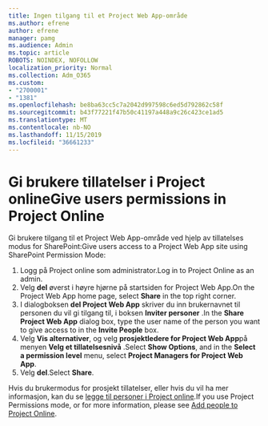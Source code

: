 ```yaml
---
title: Ingen tilgang til et Project Web App-område
ms.author: efrene
author: efrene
manager: pamg
ms.audience: Admin
ms.topic: article
ROBOTS: NOINDEX, NOFOLLOW
localization_priority: Normal
ms.collection: Adm_O365
ms.custom:
- "2700001"
- "1381"
ms.openlocfilehash: be8ba63cc5c7a2042d997598c6ed5d792862c58f
ms.sourcegitcommit: b43f77221f47b50c41197a448a9c26c423ce1ad5
ms.translationtype: MT
ms.contentlocale: nb-NO
ms.lasthandoff: 11/15/2019
ms.locfileid: "36661233"
---
```

# <a name="give-users-permissions-in-project-online"></a><span data-ttu-id="e097b-102">Gi brukere tillatelser i Project online</span><span class="sxs-lookup"><span data-stu-id="e097b-102">Give users permissions in Project Online</span></span>

<span data-ttu-id="e097b-103">Gi brukere tilgang til et Project Web App-område ved hjelp av tillatelses modus for SharePoint:</span><span class="sxs-lookup"><span data-stu-id="e097b-103">Give users access to a Project Web App site using SharePoint Permission Mode:</span></span>

1. <span data-ttu-id="e097b-104">Logg på Project online som administrator.</span><span class="sxs-lookup"><span data-stu-id="e097b-104">Log in to Project Online as an admin.</span></span>
2. <span data-ttu-id="e097b-105">Velg **del** øverst i høyre hjørne på startsiden for Project Web App.</span><span class="sxs-lookup"><span data-stu-id="e097b-105">On the Project Web App home page, select **Share** in the top right corner.</span></span>
3. <span data-ttu-id="e097b-106">I dialogboksen **del Project Web App** skriver du inn brukernavnet til personen du vil gi tilgang til, i boksen **Inviter personer** .</span><span class="sxs-lookup"><span data-stu-id="e097b-106">In the **Share Project Web App** dialog box, type the user name of the person you want to give access to in the **Invite People** box.</span></span>
4. <span data-ttu-id="e097b-107">Velg **Vis alternativer**, og velg **prosjektledere for Project Web App**på menyen **Velg et tillatelsesnivå** .</span><span class="sxs-lookup"><span data-stu-id="e097b-107">Select **Show Options**, and in the **Select a permission level** menu, select **Project Managers for Project Web App**.</span></span>
5. <span data-ttu-id="e097b-108">Velg **del**.</span><span class="sxs-lookup"><span data-stu-id="e097b-108">Select **Share**.</span></span>

<span data-ttu-id="e097b-109">Hvis du brukermodus for prosjekt tillatelser, eller hvis du vil ha mer informasjon, kan du se [legge til personer i Project online](https://docs.microsoft.com/projectonline/step-2-add-people-to-project-online).</span><span class="sxs-lookup"><span data-stu-id="e097b-109">If you use Project Permissions mode, or for more information, please see [Add people to Project Online](https://docs.microsoft.com/projectonline/step-2-add-people-to-project-online).</span></span>
